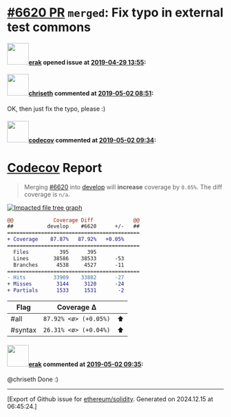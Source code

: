 # [\#6620 PR](https://github.com/ethereum/solidity/pull/6620) `merged`: Fix typo in external test commons

#### <img src="https://avatars.githubusercontent.com/u/20012009?u=61e903cf16bc5f3353db1d571401e2e71b6f61ed&v=4" width="50">[erak](https://github.com/erak) opened issue at [2019-04-29 13:55](https://github.com/ethereum/solidity/pull/6620):



#### <img src="https://avatars.githubusercontent.com/u/9073706?v=4" width="50">[chriseth](https://github.com/chriseth) commented at [2019-05-02 08:51](https://github.com/ethereum/solidity/pull/6620#issuecomment-488595821):

OK, then just fix the typo, please :)

#### <img src="https://avatars.githubusercontent.com/in/254?v=4" width="50">[codecov](https://github.com/apps/codecov) commented at [2019-05-02 09:34](https://github.com/ethereum/solidity/pull/6620#issuecomment-488610426):

# [Codecov](https://codecov.io/gh/ethereum/solidity/pull/6620?src=pr&el=h1) Report
> Merging [#6620](https://codecov.io/gh/ethereum/solidity/pull/6620?src=pr&el=desc) into [develop](https://codecov.io/gh/ethereum/solidity/commit/73484ccaf23189ec0000de470135f525ed1ff888?src=pr&el=desc) will **increase** coverage by `0.05%`.
> The diff coverage is `n/a`.

[![Impacted file tree graph](https://codecov.io/gh/ethereum/solidity/pull/6620/graphs/tree.svg?width=650&token=87PGzVEwU0&height=150&src=pr)](https://codecov.io/gh/ethereum/solidity/pull/6620?src=pr&el=tree)

```diff
@@             Coverage Diff             @@
##           develop    #6620      +/-   ##
===========================================
+ Coverage    87.87%   87.92%   +0.05%     
===========================================
  Files          395      395              
  Lines        38586    38533      -53     
  Branches      4538     4527      -11     
===========================================
- Hits         33909    33882      -27     
+ Misses        3144     3120      -24     
+ Partials      1533     1531       -2
```

| Flag | Coverage Δ | |
|---|---|---|
| #all | `87.92% <ø> (+0.05%)` | :arrow_up: |
| #syntax | `26.31% <ø> (+0.04%)` | :arrow_up: |

#### <img src="https://avatars.githubusercontent.com/u/20012009?u=61e903cf16bc5f3353db1d571401e2e71b6f61ed&v=4" width="50">[erak](https://github.com/erak) commented at [2019-05-02 09:35](https://github.com/ethereum/solidity/pull/6620#issuecomment-488610712):

@chriseth Done :)


-------------------------------------------------------------------------------



[Export of Github issue for [ethereum/solidity](https://github.com/ethereum/solidity). Generated on 2024.12.15 at 06:45:24.]
